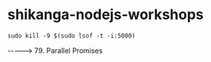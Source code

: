 # shikanga-nodejs-workshops

```
sudo kill -9 $(sudo lsof -t -i:5000)
```

----->  79. Parallel Promises
